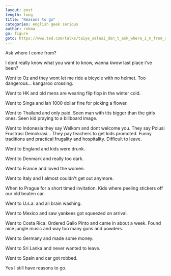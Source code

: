 ```yaml
---
layout: post
length: long
title: "Reasons to go"
categories: english geek serious
author: rokma
go: figure
goto: https://www.ted.com/talks/taiye_selasi_don_t_ask_where_i_m_from_ask_where_i_m_a_local
---
```

Ask where I come from?

I dont really know what you want to know, wanna kwow last place i've been?

Went to Oz and they wont let me ride a bicycle with no helmet. Too dangerous... kangaroo crossing.

Went to HK and old mens are wearing flip flop in the winter cold.

Went to Singa and lah 1000 dollar fine for picking a flower.

Went to Thailand and only paid. Seen man with tits bigger than the girls ones. Seen kid praying to a billboard image.

Went to Indonesia they say Welkom and dont welcome you. They say Polusi Frustrasi Demokrasi... They pay teachers to get kids promoted. Funny traditions and practical frugality and hospitality. Difficult to leave.

Went to England and kids were drunk.

Went to Denmark and really too dark.

Went to France and loved the women.

Went to Italy and I almost couldn't get out anymore.

When to Prague for a short timed invitation. Kids where peeling stickers off our old beaten car.

Went to U.s.a. and all brain washing.

Went to Mexico and saw yankees got squeezed on arrival.

Went to Costa Rica. Ordered Gallo Pinto and came in about a week. Found nice jungle music and way too many guns and powders.

Went to Germany and made some money.

Went to Sri Lanka and never wanted to leave.

Went to Spain and car got robbed.

Yes I still have reasons to go. 
